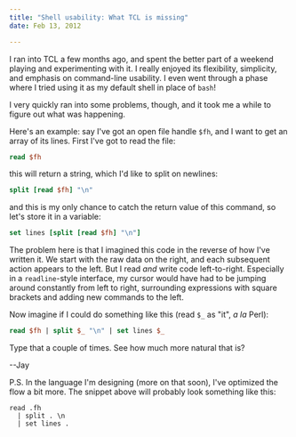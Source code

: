```yaml
---
title: "Shell usability: What TCL is missing"
date: Feb 13, 2012

---
```


I ran into TCL a few months ago, and spent the better part of a weekend playing and experimenting with it.  I really enjoyed its flexibility, simplicity, and emphasis on command-line usability.  I even went through a phase where I tried using it as my default shell in place of `bash`!

I very quickly ran into some problems, though, and it took me a while to figure out what was happening.

<!--fold-->

Here's an example: say I've got an open file handle `$fh`, and I want to get an array of its lines.  First I've got to read the file:

``` tcl
read $fh
```

this will return a string, which I'd like to split on newlines:

``` tcl
split [read $fh] "\n"
```

and this is my only chance to catch the return value of this command, so let's store it in a variable:

``` tcl
set lines [split [read $fh] "\n"]
```

The problem here is that I imagined this code in the reverse of how I've written it.  We start with the raw data on the right, and each subsequent action appears to the left.  But I read *and* write code left-to-right.  Especially in a `readline`-style interface, my cursor would have had to be jumping around constantly from left to right, surrounding expressions with square brackets and adding new commands to the left.

Now imagine if I could do something like this (read `$_` as "it", _a la_ Perl):

``` tcl
read $fh | split $_ "\n" | set lines $_
```

Type that a couple of times.  See how much more natural that is?

--Jay

P.S.  In the language I'm designing (more on that soon), I've optimized the flow a bit more.  The snippet above will probably look something like this:

```
read .fh
  | split . \n
  | set lines .
```

